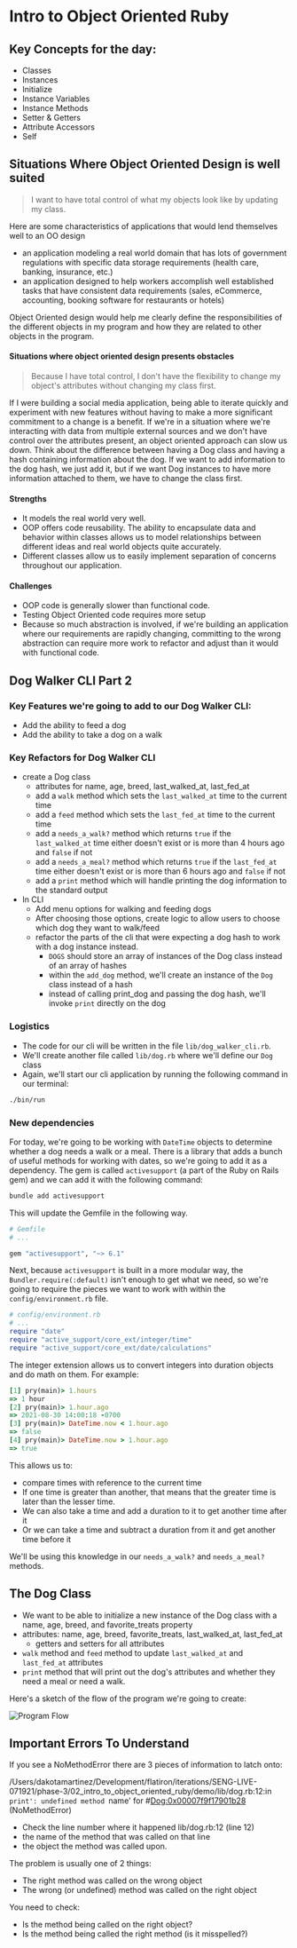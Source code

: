 # Intro to Object Oriented Ruby

## Key Concepts for the day:

- Classes
- Instances
- Initialize
- Instance Variables
- Instance Methods
- Setter & Getters
- Attribute Accessors
- Self

## Situations Where Object Oriented Design is well suited
>I want to have total control of what my objects look like by updating my class.

Here are some characteristics of applications that would lend themselves well to an OO design

- an application modeling a real world domain that has lots of government regulations with specific data storage requirements (health care, banking, insurance, etc.)
- an application designed to help workers accomplish well established tasks that have consistent data requirements (sales, eCommerce, accounting, booking software for restaurants or hotels) 

Object Oriented design would help me clearly define the responsibilities of the different objects in my program and how they are related to other objects in the program. 

#### Situations where object oriented design presents obstacles
>Because I have total control, I don't have the flexibility to change my object's attributes without changing my class first.

If I were building a social media application, being able to iterate quickly and experiment with new features without having to make a more significant commitment to a change is a benefit. If we're in a situation where we're interacting with data from multiple external sources and we don't have control over the attributes present, an object oriented approach can slow us down. Think about the difference between having a Dog class and having a hash containing information about the dog. If we want to add information to the dog hash, we just add it, but if we want Dog instances to have more information attached to them, we have to change the class first.

#### Strengths
- It models the real world very well.
- OOP offers code reusability. The ability to encapsulate data and behavior within classes allows us to model relationships between different ideas and real world objects quite accurately.
- Different classes allow us to easily implement separation of concerns throughout our application.

#### Challenges
- OOP code is generally slower than functional code. 
- Testing Object Oriented code requires more setup
- Because so much abstraction is involved, if we're building an application where our requirements are rapidly changing, committing to the wrong abstraction can require more work to refactor and adjust than it would with functional code.

## Dog Walker CLI Part 2
### Key Features we're going to add to our Dog Walker CLI:

- Add the ability to feed a dog
- Add the ability to take a dog on a walk

### Key Refactors for Dog Walker CLI

- create a Dog class
  - attributes for name, age, breed, last_walked_at, last_fed_at
  - add a `walk` method which sets the `last_walked_at` time to the current time
  - add a `feed` method which sets the `last_fed_at` time to the current time
  - add a `needs_a_walk?` method which returns `true` if the `last_walked_at` time either doesn't exist or is more than 4 hours ago and `false` if not
  - add a `needs_a_meal?` method which returns `true` if the `last_fed_at` time either doesn't exist or is more than 6 hours ago and `false` if not
  - add a `print` method which will handle printing the dog information to the standard output
- In CLI
  - Add menu options for walking and feeding dogs
  - After choosing those options, create logic to allow users to choose which dog they want to walk/feed
  - refactor the parts of the cli that were expecting a dog hash to work with a dog instance instead.
    - `DOGS` should store an array of instances of the Dog class instead of an array of hashes
    - within the `add_dog` method, we'll create an instance of the `Dog` class instead of a hash
    - instead of calling print_dog and passing the dog hash, we'll invoke `print` directly on the dog

### Logistics

- The code for our cli will be written in the file `lib/dog_walker_cli.rb`. 
- We'll create another file called `lib/dog.rb` where we'll define our `Dog` class
- Again, we'll start our cli application by running the following command in our terminal:

```bash
./bin/run
```

### New dependencies

For today, we're going to be working with `DateTime` objects to determine whether a dog needs a walk or a meal. There is a library that adds a bunch of useful methods for working with dates, so we're going to add it as a dependency. The gem is called `activesupport` (a part of the Ruby on Rails gem) and we can add it with the following command:

```bash
bundle add activesupport
```
This will update the Gemfile in the following way.
```ruby
# Gemfile
# ...

gem "activesupport", "~> 6.1"
```
Next, because `activesupport` is built in a more modular way, the `Bundler.require(:default)` isn't enough to get what we need, so we're going to require the pieces we want to work with within the `config/environment.rb` file.
```rb
# config/environment.rb
# ...
require "date"
require "active_support/core_ext/integer/time"
require "active_support/core_ext/date/calculations"
```

The integer extension allows us to convert integers into duration objects and do math on them. For example:

```rb
[1] pry(main)> 1.hours
=> 1 hour
[2] pry(main)> 1.hour.ago
=> 2021-08-30 14:00:18 -0700
[3] pry(main)> DateTime.now < 1.hour.ago
=> false
[4] pry(main)> DateTime.now > 1.hour.ago
=> true
```

This allows us to:
- compare times with reference to the current time
- If one time is greater than another, that means that the greater time is later than the lesser time.
- We can also take a time and add a duration to it to get another time after it
- Or we can take a time and subtract a duration from it and get another time before it

We'll be using this knowledge in our `needs_a_walk?` and `needs_a_meal?` methods.

## The Dog Class

- We want to be able to initialize a new instance of the Dog class with a name, age, breed, and favorite_treats property
- attributes: name, age, breed, favorite_treats, last_walked_at, last_fed_at
  - getters and setters for all attributes
- `walk` method and `feed` method to update `last_walked_at` and `last_fed_at` attributes
- `print` method that will print out the dog's attributes and whether they need a meal or need a walk.


Here's a sketch of the flow of the program we're going to create:

![Program Flow](./program-flow.png)

## Important Errors To Understand

If you see a NoMethodError there are 3 pieces of information to latch onto:

/Users/dakotamartinez/Development/flatiron/iterations/SENG-LIVE-071921/phase-3/02_intro_to_object_oriented_ruby/demo/lib/dog.rb:12:in `print': undefined method `name' for #<Dog:0x00007f9f17901b28> (NoMethodError)

- Check the line number where it happened lib/dog.rb:12 (line 12)
- the name of the method that was called on that line
- the object the method was called upon.

The problem is usually one of 2 things:

- The right method was called on the wrong object
- The wrong (or undefined) method was called on the right object

You need to check:

- Is the method being called on the right object?
- Is the method being called the right method (is it misspelled?)